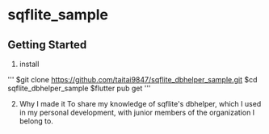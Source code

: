 # sqflite_sample

## Getting Started
1. install

'''
$git clone https://github.com/taitai9847/sqflite_dbhelper_sample.git
$cd sqflite_dbhelper_sample
$flutter pub get
'''

2. Why I made it
To share my knowledge of sqflite's dbhelper, which I used in my personal development, with junior members of the organization I belong to.

